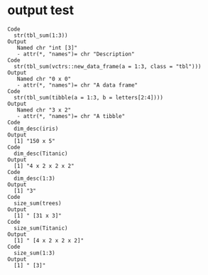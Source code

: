 # output test

    Code
      str(tbl_sum(1:3))
    Output
       Named chr "int [3]"
       - attr(*, "names")= chr "Description"
    Code
      str(tbl_sum(vctrs::new_data_frame(a = 1:3, class = "tbl")))
    Output
       Named chr "0 x 0"
       - attr(*, "names")= chr "A data frame"
    Code
      str(tbl_sum(tibble(a = 1:3, b = letters[2:4])))
    Output
       Named chr "3 x 2"
       - attr(*, "names")= chr "A tibble"
    Code
      dim_desc(iris)
    Output
      [1] "150 x 5"
    Code
      dim_desc(Titanic)
    Output
      [1] "4 x 2 x 2 x 2"
    Code
      dim_desc(1:3)
    Output
      [1] "3"
    Code
      size_sum(trees)
    Output
      [1] " [31 x 3]"
    Code
      size_sum(Titanic)
    Output
      [1] " [4 x 2 x 2 x 2]"
    Code
      size_sum(1:3)
    Output
      [1] " [3]"

